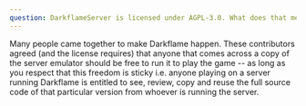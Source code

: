 ```yaml
---
question: DarkflameServer is licensed under AGPL-3.0. What does that mean?
---
```

Many people came together to make Darkflame happen. These contributors agreed
(and the license requires) that anyone that comes across a copy of the server
emulator should be free to run it to play the game -- as long as you respect that this
freedom is sticky i.e. anyone playing on a server running Darkflame is entitled
to see, review, copy and reuse the full source code of that particular version
from whoever is running the server.
